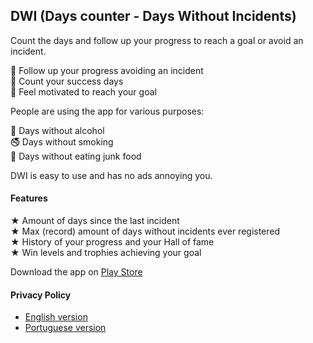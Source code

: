 ## DWI (Days counter - Days Without Incidents)

Count the days and follow up your progress to reach a goal or avoid an incident.  
  
🎯 Follow up your progress avoiding an incident  
💪 Count your success days  
🙌 Feel motivated to reach your goal  

People are using the app for various purposes:  

🍺 Days without alcohol  
🚭 Days without smoking  
🍔 Days without eating junk food  

DWI is easy to use and has no ads annoying you.  

#### Features  

★ Amount of days since the last incident  
★ Max (record) amount of days without incidents ever registered  
★ History of your progress and your Hall of fame  
★ Win levels and trophies achieving your goal  

Download the app on [Play Store](https://play.google.com/store/apps/details?id=tech.tcsolution.dwi)  

#### Privacy Policy

* [English version](/apps/dwi/privacyPolicy/privacy_policy-en.md)  
* [Portuguese version](/apps/dwi/privacyPolicy/privacy_policy-pt.md)  